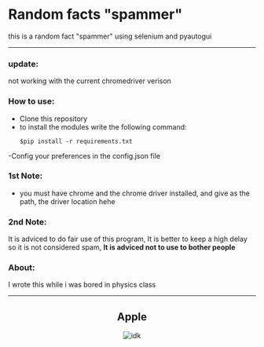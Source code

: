 # Random facts "spammer"

this is a random fact "spammer" using selenium and pyautogui

<hr>

### update:
not working with the current chromedriver verison 

### How to use:

- Clone this repository 
- to install the modules write the following command:
  ```
  $pip install -r requirements.txt
  ```
-Config your preferences in the config.json file


### 1st Note:

- you must have chrome and the chrome driver installed, and give as the path, the driver location hehe 

### 2nd Note:

It is adviced to do fair use of this program, It is better to keep a high delay so it is not considered  spam, **It is adviced not to use to bother people**

### About:

I wrote this while i was bored in physics class

<hr>
<h2 align="center"> Apple </h2>
<p align="center">
  <img src = "https://th.bing.com/th/id/OIP.g83nyuqH_k6On7eLnN5BlQHaHV?pid=ImgDet&rs=1" alt = "idk">
</p>
